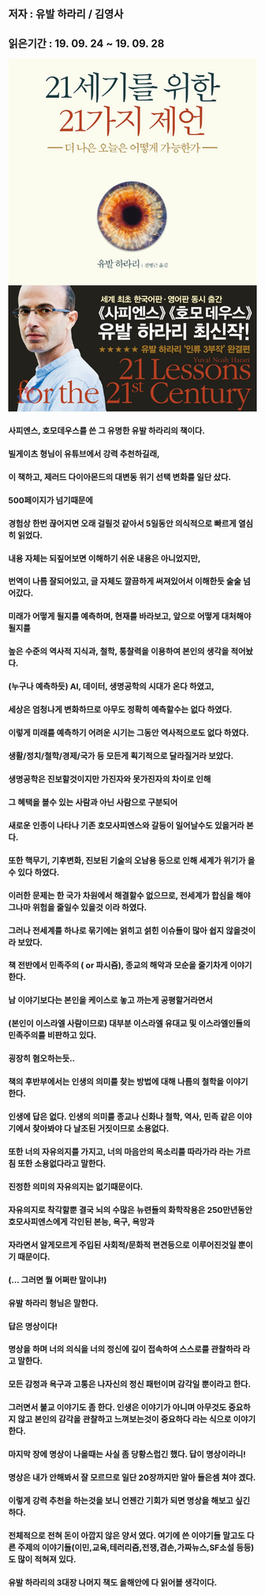 ## 저자 : 유발 하라리 / 김영사

## 읽은기간 : 19. 09. 24  ~ 19. 09. 28

![Smithsonian Image](../../public/images/books-images/21C.jpg)

### 사피엔스, 호모데우스를 쓴 그 유명한 유발 하라리의 책이다.

### 빌게이츠 형님이 유튜브에서 강력 추천하길래,

### 이 책하고, 제러드 다이아몬드의 대변동 위기 선택 변화를 일단 샀다.

### 500페이지가 넘기때문에

### 경험상 한번 끊어지면 오래 걸릴것 같아서 5일동안 의식적으로 빠르게 열심히 읽었다.

### 내용 자체는 되짚어보면 이해하기 쉬운 내용은 아니었지만,

### 번역이 나름 잘되어있고, 글 자체도 깔끔하게 써져있어서 이해한듯 술술 넘어갔다.

### 미래가 어떻게 될지를 예측하며, 현재를 바라보고, 앞으로 어떻게 대처해야 될지를

### 높은 수준의 역사적 지식과, 철학, 통찰력을 이용하여 본인의 생각을 적어놨다.

### (누구나 예측하듯) AI, 데이터, 생명공학의 시대가 온다 하였고,

### 세상은 엄청나게 변화하므로 아무도 정확히 예측할수는 없다 하였다.

### 이렇게 미래를 예측하기 어려운 시기는 그동안 역사적으로도 없다 하였다.

### 생활/정치/철학/경제/국가 등 모든게 획기적으로 달라질거라 보았다.

### 생명공학은 진보할것이지만 가진자와 못가진자의 차이로 인해

### 그 혜택을 볼수 있는 사람과 아닌 사람으로 구분되어

### 새로운 인종이 나타나 기존 호모사피엔스와 갈등이 일어날수도 있을거라 본다.

### 또한 핵무기, 기후변화, 진보된 기술의 오남용 등으로 인해 세계가 위기가 올수 있다 하였다.

### 이러한 문제는 한 국가 차원에서 해결할수 없으므로, 전세계가 합심을 해야 그나마 위험을 줄일수 있을것 이라 하였다.

### 그러나 전세계를 하나로 묶기에는 얽히고 섥힌 이슈들이 많아 쉽지 않을것이라 보았다.

### 책 전반에서 민족주의 ( or 파시즘), 종교의 해악과 모순을 줄기차게 이야기 한다.

### 남 이야기보다는 본인을 케이스로 놓고 까는게 공평할거라면서

### (본인이 이스라엘 사람이므로) 대부분 이스라엘 유대교 및 이스라엘인들의 민족주의를 비판하고 있다.

### 굉장히 혐오하는듯..


### 책의 후반부에서는 인생의 의미를 찾는 방법에 대해 나름의 철학을 이야기 한다.

### 인생에 답은 없다. 인생의 의미를 종교나 신화나 철학, 역사, 민족 같은 이야기에서 찾아봐야 다 날조된 거짓이므로 소용없다.

### 또한 너의 자유의지를 가지고, 너의 마음안의 목소리를 따라가라 라는 가르침 또한 소용없다라고 말한다.

### 진정한 의미의 자유의지는 없기때문이다.

### 자유의지로 착각할뿐 결국 뇌의 수많은 뉴련들의 화학작용은 250만년동안 호모사피엔스에게 각인된 본능, 욕구, 욕망과

### 자라면서 알게모르게 주입된 사회적/문화적 편견등으로 이루어진것일 뿐이기 때문이다.


### (... 그러면 뭘 어쩌란 말이냐!)

### 유발 하라리 형님은 말한다.

### 답은 명상이다!

### 명상을 하며 너의 의식을 너의 정신에 깊이 접속하여 스스로를 관찰하라 라고 말한다.

### 모든 감정과 욕구과 고통은 나자신의 정신 패턴이며 감각일 뿐이라고 한다.

### 그러면서 불교 이야기도 좀 한다. 인생은 이야기가 아니며 아무것도 중요하지 않고 본인의 감각을 관찰하고 느껴보는것이 중요하다 라는 식으로 이야기 한다.

### 마지막 장에 명상이 나올때는 사실 좀 당황스럽긴 했다. 답이 명상이라니!

### 명상은 내가 안해봐서 잘 모르므로 일단 20장까지만 알아 들은셈 쳐야 겠다.

### 이렇게 강력 추천을 하는것을 보니 언젠간 기회가 되면 명상을 해보고 싶긴 하다.

### 전체적으로 전혀 돈이 아깝지 않은 양서 였다. 여기에 쓴 이야기들 말고도 다른 주제의 이야기들(이민,교육,테러리즘,전쟁,겸손,가짜뉴스,SF소설 등등)도 많이 적혀져 있다.

### 유발 하라리의 3대장 나머지 책도 올해안에 다 읽어볼 생각이다.
